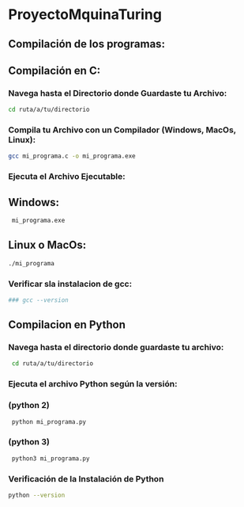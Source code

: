 # ProyectoMquinaTuring

## Compilación de los programas:

## Compilación en C:

### Navega hasta el Directorio donde Guardaste tu Archivo:

```bash
cd ruta/a/tu/directorio
````
### Compila tu Archivo con un Compilador (Windows, MacOs, Linux):
```bash
gcc mi_programa.c -o mi_programa.exe
```
### Ejecuta el Archivo Ejecutable:

## Windows:
```bash
 mi_programa.exe
```
## Linux o MacOs: 

```bash
./mi_programa
```

### Verificar sla instalacion de gcc:
```bash
### gcc --version
```
## Compilacion en Python
### Navega hasta el directorio donde guardaste tu archivo:
```bash
 cd ruta/a/tu/directorio
```
### Ejecuta el archivo Python según la versión:

### (python 2)
```bash
 python mi_programa.py 
```
### (python 3)
```bash
 python3 mi_programa.py 
```

### Verificación de la Instalación de Python
```bash
python --version
```
